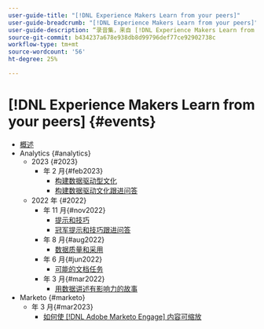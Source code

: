```yaml
---
user-guide-title: "[!DNL Experience Makers Learn from your peers]"
user-guide-breadcrumb: "[!DNL Experience Makers Learn from your peers]"
user-guide-description: “录音集，来自 [!DNL Experience Makers Learn from your peers]"
source-git-commit: b434237a678e938db8d99796def77ce92902738c
workflow-type: tm+mt
source-wordcount: '56'
ht-degree: 25%

---
```



# [!DNL Experience Makers Learn from your peers] {#events}

+ [概述](./overview.md)
+ Analytics {#analytics}
   + 2023 {#2023}
      +  年 2 月{#feb2023}
         + [构建数据驱动型文化](analytics/feb2023/data-driven-culture.md)
         + [构建数据驱动文化跟进问答](analytics/feb2023/data-driven-culture-q-and-a.md)
   + 2022 年 {#2022}
      +  年 11 月{#nov2022}
         + [提示和技巧](analytics/nov2022/tips-and-tricks.md)
         + [冠军提示和技巧跟进问答](analytics/nov2022/tips-and-tricks-q-and-a.md)
      +  年 8 月{#aug2022}
         + [数据质量和采用](analytics/aug2022/data-quality.md)
      +  年 6 月{#jun2022}
         + [可能的文档任务](analytics/june2022/mission-possible.md)
      +  年 3 月{#mar2022}
         + [用数据讲述有影响力的故事](analytics/mar2022/stories-with-data.md)
+ Marketo {#marketo}
   +  年 3 月{#mar2023}
      + [如何使 [!DNL Adobe Marketo Engage] 内容可缩放](marketo/mar2023/templates-tokens-teamwork.md)
